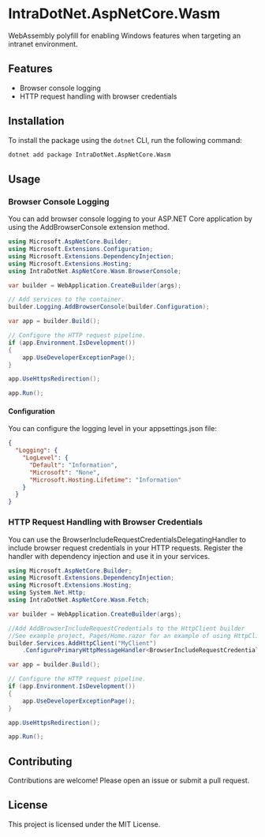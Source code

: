# IntraDotNet.AspNetCore.Wasm

WebAssembly polyfill for enabling Windows features when targeting an intranet environment.

## Features

- Browser console logging
- HTTP request handling with browser credentials

## Installation

To install the package using the `dotnet` CLI, run the following command:

```sh
dotnet add package IntraDotNet.AspNetCore.Wasm
```

## Usage

### Browser Console Logging
You can add browser console logging to your ASP.NET Core application by using the AddBrowserConsole extension method.

```csharp
using Microsoft.AspNetCore.Builder;
using Microsoft.Extensions.Configuration;
using Microsoft.Extensions.DependencyInjection;
using Microsoft.Extensions.Hosting;
using IntraDotNet.AspNetCore.Wasm.BrowserConsole;

var builder = WebApplication.CreateBuilder(args);

// Add services to the container.
builder.Logging.AddBrowserConsole(builder.Configuration);

var app = builder.Build();

// Configure the HTTP request pipeline.
if (app.Environment.IsDevelopment())
{
    app.UseDeveloperExceptionPage();
}

app.UseHttpsRedirection();

app.Run();
```
#### Configuration
You can configure the logging level in your appsettings.json file:

```json
{
  "Logging": {
    "LogLevel": {
      "Default": "Information",
      "Microsoft": "None",
      "Microsoft.Hosting.Lifetime": "Information"
    }
  }
}
```

### HTTP Request Handling with Browser Credentials
You can use the BrowserIncludeRequestCredentialsDelegatingHandler to include browser request credentials in your HTTP requests. Register the handler with dependency injection and use it in your services.

```csharp
using Microsoft.AspNetCore.Builder;
using Microsoft.Extensions.DependencyInjection;
using Microsoft.Extensions.Hosting;
using System.Net.Http;
using IntraDotNet.AspNetCore.Wasm.Fetch;

var builder = WebApplication.CreateBuilder(args);

//Add AddBrowserIncludeRequestCredentials to the HttpClient builder
//See example project, Pages/Home.razor for an example of using HttpClient with this handler
builder.Services.AddHttpClient("MyClient")
    .ConfigurePrimaryHttpMessageHandler<BrowserIncludeRequestCredentialsDelegatingHandler>();

var app = builder.Build();

// Configure the HTTP request pipeline.
if (app.Environment.IsDevelopment())
{
    app.UseDeveloperExceptionPage();
}

app.UseHttpsRedirection();

app.Run();
```

## Contributing

Contributions are welcome! Please open an issue or submit a pull request.

## License

This project is licensed under the MIT License.
